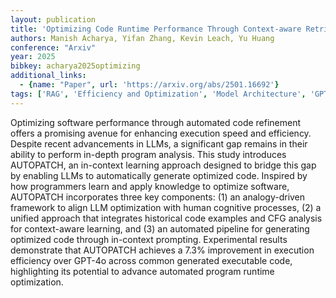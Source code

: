 ```yaml
---
layout: publication
title: 'Optimizing Code Runtime Performance Through Context-aware Retrieval-augmented Generation'
authors: Manish Acharya, Yifan Zhang, Kevin Leach, Yu Huang
conference: "Arxiv"
year: 2025
bibkey: acharya2025optimizing
additional_links:
  - {name: "Paper", url: 'https://arxiv.org/abs/2501.16692'}
tags: ['RAG', 'Efficiency and Optimization', 'Model Architecture', 'GPT', 'Tools', 'Prompting']
---
```

Optimizing software performance through automated code refinement offers a
promising avenue for enhancing execution speed and efficiency. Despite recent
advancements in LLMs, a significant gap remains in their ability to perform
in-depth program analysis. This study introduces AUTOPATCH, an in-context
learning approach designed to bridge this gap by enabling LLMs to automatically
generate optimized code. Inspired by how programmers learn and apply knowledge
to optimize software, AUTOPATCH incorporates three key components: (1) an
analogy-driven framework to align LLM optimization with human cognitive
processes, (2) a unified approach that integrates historical code examples and
CFG analysis for context-aware learning, and (3) an automated pipeline for
generating optimized code through in-context prompting. Experimental results
demonstrate that AUTOPATCH achieves a 7.3% improvement in execution efficiency
over GPT-4o across common generated executable code, highlighting its potential
to advance automated program runtime optimization.
